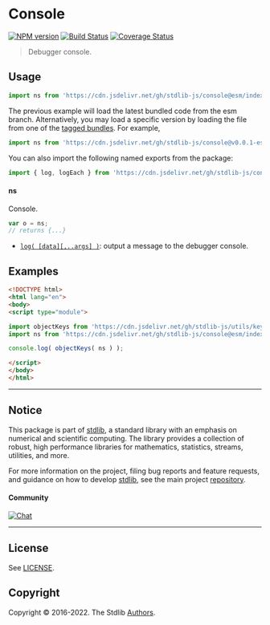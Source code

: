 <!--

@license Apache-2.0

Copyright (c) 2022 The Stdlib Authors.

Licensed under the Apache License, Version 2.0 (the "License");
you may not use this file except in compliance with the License.
You may obtain a copy of the License at

   http://www.apache.org/licenses/LICENSE-2.0

Unless required by applicable law or agreed to in writing, software
distributed under the License is distributed on an "AS IS" BASIS,
WITHOUT WARRANTIES OR CONDITIONS OF ANY KIND, either express or implied.
See the License for the specific language governing permissions and
limitations under the License.

-->

# Console

[![NPM version][npm-image]][npm-url] [![Build Status][test-image]][test-url] [![Coverage Status][coverage-image]][coverage-url] <!-- [![dependencies][dependencies-image]][dependencies-url] -->

> Debugger console.



<section class="usage">

## Usage

```javascript
import ns from 'https://cdn.jsdelivr.net/gh/stdlib-js/console@esm/index.mjs';
```
The previous example will load the latest bundled code from the esm branch. Alternatively, you may load a specific version by loading the file from one of the [tagged bundles](https://github.com/stdlib-js/console/tags). For example,

```javascript
import ns from 'https://cdn.jsdelivr.net/gh/stdlib-js/console@v0.0.1-esm/index.mjs';
```

You can also import the following named exports from the package:

```javascript
import { log, logEach } from 'https://cdn.jsdelivr.net/gh/stdlib-js/console@esm/index.mjs';
```

#### ns

Console.

```javascript
var o = ns;
// returns {...}
```

<!-- <toc pattern="*"> -->

<div class="namespace-toc">

-   <span class="signature">[`log( [data][,..args] )`][@stdlib/console/log]</span><span class="delimiter">: </span><span class="description">output a message to the debugger console.</span>

</div>

<!-- </toc> -->

</section>

<!-- /.usage -->

<section class="examples">

## Examples

<!-- TODO: better examples -->

<!-- eslint no-undef: "error" -->

```html
<!DOCTYPE html>
<html lang="en">
<body>
<script type="module">

import objectKeys from 'https://cdn.jsdelivr.net/gh/stdlib-js/utils/keys@esm/index.mjs';
import ns from 'https://cdn.jsdelivr.net/gh/stdlib-js/console@esm/index.mjs';

console.log( objectKeys( ns ) );

</script>
</body>
</html>
```

</section>

<!-- /.examples -->

<!-- Section for related `stdlib` packages. Do not manually edit this section, as it is automatically populated. -->

<section class="related">

</section>

<!-- /.related -->

<!-- Section for all links. Make sure to keep an empty line after the `section` element and another before the `/section` close. -->


<section class="main-repo" >

* * *

## Notice

This package is part of [stdlib][stdlib], a standard library with an emphasis on numerical and scientific computing. The library provides a collection of robust, high performance libraries for mathematics, statistics, streams, utilities, and more.

For more information on the project, filing bug reports and feature requests, and guidance on how to develop [stdlib][stdlib], see the main project [repository][stdlib].

#### Community

[![Chat][chat-image]][chat-url]

---

## License

See [LICENSE][stdlib-license].


## Copyright

Copyright &copy; 2016-2022. The Stdlib [Authors][stdlib-authors].

</section>

<!-- /.stdlib -->

<!-- Section for all links. Make sure to keep an empty line after the `section` element and another before the `/section` close. -->

<section class="links">

[npm-image]: http://img.shields.io/npm/v/@stdlib/console.svg
[npm-url]: https://npmjs.org/package/@stdlib/console

[test-image]: https://github.com/stdlib-js/console/actions/workflows/test.yml/badge.svg?branch=v0.0.1
[test-url]: https://github.com/stdlib-js/console/actions/workflows/test.yml?query=branch:v0.0.1

[coverage-image]: https://img.shields.io/codecov/c/github/stdlib-js/console/main.svg
[coverage-url]: https://codecov.io/github/stdlib-js/console?branch=main

<!--

[dependencies-image]: https://img.shields.io/david/stdlib-js/console.svg
[dependencies-url]: https://david-dm.org/stdlib-js/console/main

-->

[chat-image]: https://img.shields.io/gitter/room/stdlib-js/stdlib.svg
[chat-url]: https://gitter.im/stdlib-js/stdlib/

[stdlib]: https://github.com/stdlib-js/stdlib

[stdlib-authors]: https://github.com/stdlib-js/stdlib/graphs/contributors

[umd]: https://github.com/umdjs/umd
[es-module]: https://developer.mozilla.org/en-US/docs/Web/JavaScript/Guide/Modules

[deno-url]: https://github.com/stdlib-js/console/tree/deno
[umd-url]: https://github.com/stdlib-js/console/tree/umd
[esm-url]: https://github.com/stdlib-js/console/tree/esm
[branches-url]: https://github.com/stdlib-js/console/blob/main/branches.md

[stdlib-license]: https://raw.githubusercontent.com/stdlib-js/console/main/LICENSE

<!-- <toc-links> -->

[@stdlib/console/log]: https://github.com/stdlib-js/console/tree/main/log

<!-- </toc-links> -->

</section>

<!-- /.links -->
